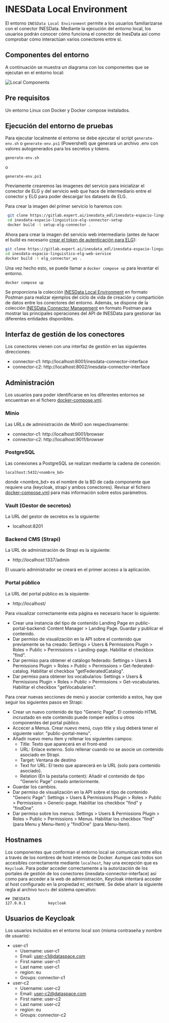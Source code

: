 # INESData Local Environment

El entorno `INESData Local Environment` permite a los usuarios familiarizarse con el conector INESData. Mediante la
ejecución del entorno local, los usuarios podrán conocer cómo funciona el conector de InesData así como comprobar cómo
interactúan varios conectores entre sí.

## Componentes del entorno

A continuación se muestra un diagrama con los componentes que se ejecutan en el entorno local:

![Local Components](./docs/inesdata-local-env.svg)

## Pre requisitos

Un entorno Linux con Docker y Docker compose instalados.

## Ejecución del entorno de pruebas

Para ejecutar localmente el entorno se debe ejecutar el script `generate-env.sh`  o `generate-env.ps1` (Powershell) que generará un archivo .env con
valores autogenerados para los secretos y tokens. 

```
generate-env.sh
```
o
```
generate-env.ps1
```

Previamente crearemos las imagenes del servicio para inicializar el conector de ELG y del servicio web que hace de intermediario entre el conector y ELG para poder descargar los datasets de ELG. 

Para crear la imagen del primer servicio lo haremos con:
```bash
 git clone https://gitlab.expert.ai/inesdata_edl/inesdata-espacio-linguistico-elg-connector-setup.git
 cd inesdata-espacio-linguistico-elg-connector-setup
 docker build -t setup-elg-connector .
 ```

 Ahora para crear la imagen del servicio web intermediario (antes de hacer el build es necesario [crear el token de autenticación para ELG](https://gitlab.expert.ai/inesdata_edl/inesdata-espacio-linguistico-elg-web-service#elg-authentication-token-creation)):
 ```bash
 git clone https://gitlab.expert.ai/inesdata_edl/inesdata-espacio-linguistico-elg-web-service.git
 cd inesdata-espacio-linguistico-elg-web-service
 docker build -t elg_connector_ws .
 ```

Una vez hecho esto, se puede llamar a `docker compose up` para levantar el entorno.

```
docker compose up
```

Se proporciona la colección [INESData Local
Environment](resources/operations/InesData_Local_Environment.postman_collection.json) en formato Postman para realizar
ejemplos del ciclo de vida de creación y compartición de datos entre los conectores del entorno. Además, se dispone de la colección [INESData Connector Management](resources/operations/InesData_Connector_Management_API.postman_collection.json) en formato Postman para mostrar las principales operaciones del API de INESData para gestionar las diferentes entidades disponibles.

## Interfaz de gestión de los conectores

Los conectores vienen con una interfaz de gestión en las siguientes direcciones:
- connector-c1: http://localhost:8001/inesdata-connector-interface
- connector-c2: http://localhost:8002/inesdata-connector-interface

## Administración

Los usuarios para poder identificarse en los diferentes entornos se encuentran en el fichero [docker-compose.yml](docker-compose.yml).

### Minio

Las URLs de administración de MinIO son respectivamente:
- connector-c1: http://localhost:9001/browser
- connector-c2: http://localhost:9011/browser

### PostgreSQL

Las conexiones a PostgreSQL se realizan mediante la cadena de conexión:
```
localhost:5432/<nombre_bd>
```

donde <nombre_bd> es el nombre de la BD de cada componente que requiere una (keycloak, strapi y ambos conectores).
Revisar el fichero [docker-compose.yml](docker-compose.yml) para más información sobre estos parámetros.

### Vault (Gestor de secretos)

La URL del gestor de secretos es la siguiente:
- localhost:8201

### Backend CMS (Strapi)

La URL de administración de Strapi es la siguiente:
- http://localhost:1337/admin

El usuario administrador se creará en el primer acceso a la aplicación.

### Portal público

La URL del portal público es la siquiente:
- http://localhost/

Para visualizar correctamente esta página es necesario hacer lo siguiente:
- Crear una instancia del tipo de contenido Landing Page en public-portal-backend: Content Manager > Landing Page. Guardar y publicar el contenido.
- Dar permiso de visualización en la API sobre el contenido que previamente se ha creado: Settings > Users & Permissions Plugin > Roles > Public > Permissions > Landing-page. Habilitar el checkbox "find".
- Dar permiso para obtener el catálogo federado: Settings > Users & Permissions Plugin > Roles > Public > Permissions > Get-federated-catalog. Habilitar el checkbox "getFederatedCatalog".
- Dar permiso para obtener los vocabularios: Settings > Users & Permissions Plugin > Roles > Public > Permissions > Get-vocabularies. Habilitar el checkbox "getVocabularies".

Para crear nuevas secciones de menú y asociar contenido a estos, hay que seguir los siguientes pasos en Strapi:
- Crear un nuevo contenido de tipo "Generic Page". El contenido HTML incrustado en este contenido puede romper estilos u otros componentes del portal público.
- Accecer a Menus. Crear nuevo menú, cuyo title y slug deberá tener el siguiente valor: "public-portal-menu".
- Añadir nuevo menu item y rellenar los siguientes campos:
  - Title: Texto que aparecerá en el front-end
  - URL: Enlace externo. Solo rellenar cuando no se asocie un contenido asociado en Strapi.
  - Target: Ventana de destino
  - Text for URL: El texto que aparecerá en la URL (solo para contenido asociado).
  - Relation (En la pestaña content): Añadir el contenido de tipo "Generic Page" creado anteriormente.
- Guardar los cambios.
- Dar permiso de visualización en la API sobre el tipo de contenido "Generic Page": Settings > Users & Permissions Plugin > Roles > Public > Permissions > Generic-page. Habilitar los checkbox "find" y "findOne".
- Dar permiso sobre los menus: Settings > Users & Permissions Plugin > Roles > Public > Permissions > Menus. Habilitar los checkbox "find" (para Menu y Menu-Item) y "findOne" (para Menu-Item).

## Hostnames

Los componentes que conforman el entorno local se comunican entre ellos a través de los nombres de host internos de Docker. Aunque casi todos son accesibles correctamente mediante `localhost`, hay una excepción que es `Keycloak`. Para poder acceder correctamente a la autorización de los portales de gestión de los conectores (inesdata-connector-interface) así como para acceder a la web de administración, Keycloak intentará acceder al host configurado en la propiedad `KC_HOSTNAME`. Se debe añarir la siguiente regla al archivo `hosts` del sistema operativo:

```
## INESDATA
127.0.0.1          keycloak
```

## Usuarios de Keycloak

Los usuarios incluidos en el entorno local son (misma contraseña y nombre de usuario):
- user-c1
  - Username: user-c1
  - Email: user-c1@dataspace.com
  - First name: user-c1
  - Last name: user-c1
  - region: eu
  - Groups: connector-c1
- user-c2
  - Username: user-c2
  - Email: user-c2@dataspace.com
  - First name: user-c2
  - Last name: user-c2
  - region: eu
  - Groups: connector-c2
